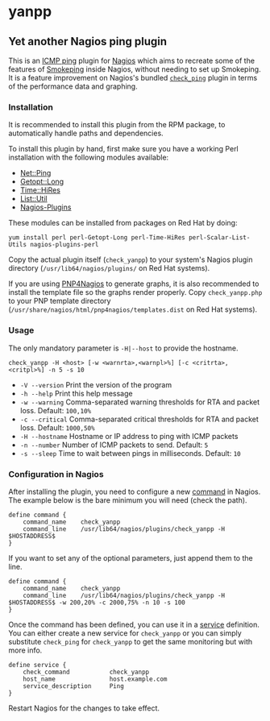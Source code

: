 # yanpp
## Yet another Nagios ping plugin

This is an [ICMP ping](https://en.wikipedia.org/wiki/Ping_(networking_utility)) plugin
for [Nagios](https://www.nagios.org/) which aims to recreate some of the features of
[Smokeping](http://oss.oetiker.ch/smokeping/) inside Nagios, without needing to
set up Smokeping. It is a feature improvement on Nagios's bundled
[`check_ping`](https://www.monitoring-plugins.org/doc/man/check_ping.html)
plugin in terms of the performance data and graphing.

### Installation

It is recommended to install this plugin from the RPM package, to automatically handle
paths and dependencies.

To install this plugin by hand, first make sure you have a working Perl installation
with the following modules available:
* [Net::Ping](http://search.cpan.org/~smpeters/Net-Ping-2.41/lib/Net/Ping.pm)
* [Getopt::Long](http://search.cpan.org/~rse/lcwa-1.0.0/lib/getoptlong/Long.pm)
* [Time::HiRes](http://search.cpan.org/dist/Time-HiRes/HiRes.pm)
* [List::Util](http://search.cpan.org/~pevans/Scalar-List-Utils-1.45/lib/List/Util.pm)
* [Nagios-Plugins](https://nagios-plugins.org/)

These modules can be installed from packages on Red Hat by doing:

```
yum install perl perl-Getopt-Long perl-Time-HiRes perl-Scalar-List-Utils nagios-plugins-perl
```

Copy the actual plugin itself (`check_yanpp`) to your system's Nagios plugin directory
(`/usr/lib64/nagios/plugins/` on Red Hat systems).

If you are using [PNP4Nagios](https://docs.pnp4nagios.org/start) to generate graphs,
it is also recommended to install the template file so the graphs render properly.
Copy `check_yanpp.php` to your PNP template directory
(`/usr/share/nagios/html/pnp4nagios/templates.dist` on Red Hat systems).

### Usage

The only mandatory parameter is `-H|--host` to provide the hostname.

```
check_yanpp -H <host> [-w <warnrta>,<warnpl>%] [-c <critrta>,<critpl>%] -n 5 -s 10
```

* `-V --version`    Print the version of the program
* `-h --help`       Print this help message
* `-w --warning`    Comma-separated warning thresholds for RTA and packet loss. Default: `100,10%`
* `-c --critical`   Comma-separated critical thresholds for RTA and packet loss. Default: `1000,50%`
* `-H --hostname`   Hostname or IP address to ping with ICMP packets
* `-n --number`     Number of ICMP packets to send. Default: `5`
* `-s --sleep`      Time to wait between pings in milliseconds. Default: `10`

### Configuration in Nagios

After installing the plugin, you need to configure a new
[command](https://assets.nagios.com/downloads/nagioscore/docs/nagioscore/3/en/objectdefinitions.html#command)
in Nagios. The example below is the bare minimum you will need (check the path).

```
define command {
    command_name    check_yanpp
    command_line    /usr/lib64/nagios/plugins/check_yanpp -H $HOSTADDRESS$
}
```

If you want to set any of the optional parameters, just append them to the line.

```
define command {
    command_name    check_yanpp
    command_line    /usr/lib64/nagios/plugins/check_yanpp -H $HOSTADDRESS$ -w 200,20% -c 2000,75% -n 10 -s 100
}
```

Once the command has been defined, you can use it in a
[service](https://assets.nagios.com/downloads/nagioscore/docs/nagioscore/3/en/objectdefinitions.html#service)
definition. You can either create a new service for `check_yanpp` or you can simply substitute `check_ping`
for `check_yanpp` to get the same monitoring but with more info.

```
define service {
    check_command           check_yanpp
    host_name               host.example.com
    service_description     Ping
}
```

Restart Nagios for the changes to take effect.
